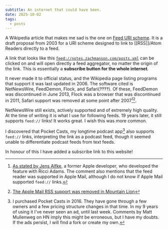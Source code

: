 ```yaml
---
subtitle: An internet that could have been.
date: 2025-10-02
tags:
  - posts
---
```

A Wikipedia article that makes me sad is the one on [Feed URI scheme](https://en.wikipedia.org/wiki/Feed_URI_scheme). It is a draft proposal from 2003 for a URI scheme designed to link to [[RSS]]/Atom Readers directly to a feed. 

A link that looks like this [`feed://notes.zachmanson.com/posts.xml`](feed://notes.zachmanson.com/posts.xml) can be clicked on and will open directly a feed aggregator, no matter the origin of the link. This is essentially a **subscribe button for the whole internet**. 

It never made it to official status, and the Wikipedia page listing programs that support it was last updated in 2006. The software cited is NetNewsWire, FeedDemon, Flock, and Safari(‽‽‽‽). Of these, FeedDemon was discontinued in June 2013, Flock was a browser that was discontinued in 2011, Safari support was removed at some point after 2007[^1][^2].

NetNewsWire still exists, actively supported and of extremely high quality. At the time of writing it is what I use for following feeds. 19 years later, it still supports `feed://` links! It works great. I wish this was more common.

I discovered that Pocket Casts, my longtime podcast app[^3] also supports `feed://` links, interpreting the link as a podcast feed, though it seemed unable to differentiate podcast feeds from text feeds.

In honour of this I have added a subscribe link to this website!


[^1]: [As stated by Jens Alfke](https://lobste.rs/c/d29mru), a former Apple developer, who developed the feature with Ricci Adams. The comment also mentions that the feed reader was supported in Apple Mail, although I do not know if Apple Mail supported `feed://` links.
[^2]: [The Apple Mail RSS support was removed in Mountain Lion](https://discussions.apple.com/thread/5175501)
[^3]: I purchased Pocket Casts in 2016. They have gone through a few owners and a few pricing structure changes in that time. In my 9 years of using it I've never seen an ad, until last week. Comments by Matt Mullenweg on HN imply this might be erroneous, but I have my doubts. If the ads persist, I will find a fork or create my own.